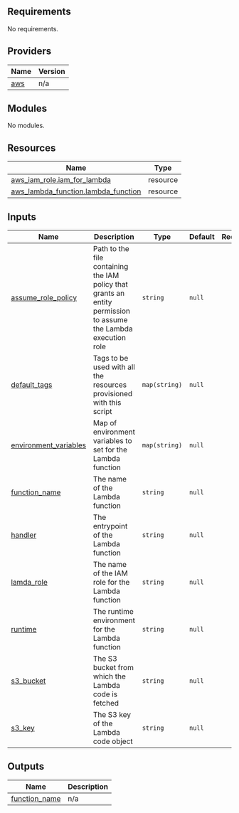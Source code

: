 ## Requirements

No requirements.

## Providers

| Name | Version |
|------|---------|
| <a name="provider_aws"></a> [aws](#provider\_aws) | n/a |

## Modules

No modules.

## Resources

| Name | Type |
|------|------|
| [aws_iam_role.iam_for_lambda](https://registry.terraform.io/providers/hashicorp/aws/latest/docs/resources/iam_role) | resource |
| [aws_lambda_function.lambda_function](https://registry.terraform.io/providers/hashicorp/aws/latest/docs/resources/lambda_function) | resource |

## Inputs

| Name | Description | Type | Default | Required |
|------|-------------|------|---------|:--------:|
| <a name="input_assume_role_policy"></a> [assume\_role\_policy](#input\_assume\_role\_policy) | Path to the file containing the IAM policy that grants an entity permission to assume the Lambda execution role | `string` | `null` | no |
| <a name="input_default_tags"></a> [default\_tags](#input\_default\_tags) | Tags to be used with all the resources provisioned with this script | `map(string)` | `null` | no |
| <a name="input_environment_variables"></a> [environment\_variables](#input\_environment\_variables) | Map of environment variables to set for the Lambda function | `map(string)` | `null` | no |
| <a name="input_function_name"></a> [function\_name](#input\_function\_name) | The name of the Lambda function | `string` | `null` | no |
| <a name="input_handler"></a> [handler](#input\_handler) | The entrypoint of the Lambda function | `string` | `null` | no |
| <a name="input_lamda_role"></a> [lamda\_role](#input\_lamda\_role) | The name of the IAM role for the Lambda function | `string` | `null` | no |
| <a name="input_runtime"></a> [runtime](#input\_runtime) | The runtime environment for the Lambda function | `string` | `null` | no |
| <a name="input_s3_bucket"></a> [s3\_bucket](#input\_s3\_bucket) | The S3 bucket from which the Lambda code is fetched | `string` | `null` | no |
| <a name="input_s3_key"></a> [s3\_key](#input\_s3\_key) | The S3 key of the Lambda code object | `string` | `null` | no |

## Outputs

| Name | Description |
|------|-------------|
| <a name="output_function_name"></a> [function\_name](#output\_function\_name) | n/a |
